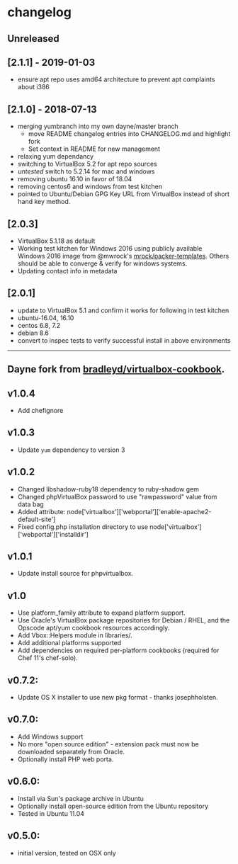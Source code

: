 # changelog

## Unreleased

## [2.1.1] - 2019-01-03
* ensure apt repo uses amd64 architecture to prevent apt complaints about i386

## [2.1.0] - 2018-07-13
* merging yumbranch into my own dayne/master branch
  * move README changelog entries into CHANGELOG.md and highlight fork
  * Set context in README for new management
* relaxing yum dependancy
* switching to VirtualBox 5.2 for apt repo sources
* _untested_ switch to 5.2.14 for mac and windows
* removing ubuntu 16.10 in favor of 18.04
* removing centos6 and windows from test kitchen
* pointed to Ubuntu/Debian GPG Key URL from VirtualBox instead of short hand key method.

## [2.0.3]
* VirtualBox 5.1.18 as default
* Working test kitchen for Windows 2016 using publicly available Windows 2016
image from @mwrock's [mrock/packer-templates](https://github.com/mwrock/packer-templates). Others should be able to converge & verify for windows systems.
* Updating contact info in metadata 

## [2.0.1]
* update to VirtualBox 5.1 and confirm it works for following in test kitchen
 * ubuntu-16.04, 16.10
 * centos 6.8, 7.2
 * debian 8.6
* convert to inspec tests to verify successful install in above environments

----
Dayne fork from [bradleyd/virtualbox-cookbook](https://github.com/bradleyd/virtualbox-cookbook).
----

## v1.0.4
* Add chefignore

## v1.0.3

* Update `yum` dependency to version 3

## v1.0.2

* Changed libshadow-ruby18 dependency to ruby-shadow gem
* Changed phpVirtualBox password to use "rawpassword" value from data bag
* Added attribute: node['virtualbox']['webportal']['enable-apache2-default-site']
* Fixed config.php installation directory to use node['virtualbox']['webportal']['installdir']

## v1.0.1

* Update install source for phpvirtualbox.

## v1.0

* Use platform_family attribute to expand platform support.
* Use Oracle's VirtualBox package repositories for Debian / RHEL, and
  the Opscode apt/yum cookbook resources accordingly.
* Add Vbox::Helpers module in libraries/.
* Add additional platforms supported
* Add dependencies on required per-platform cookbooks (required for
 Chef 11's chef-solo).

## v0.7.2:

* Update OS X installer to use new pkg format - thanks josephholsten.

## v0.7.0:

* Add Windows support
* No more "open source edition" - extension pack must now be downloaded
  separately from Oracle.
* Optionally install PHP web porta.

## v0.6.0:

* Install via Sun's package archive in Ubuntu
* Optionally install open-source edition from the Ubuntu repository
* Tested in Ubuntu 11.04

## v0.5.0:

* initial version, tested on OSX only

